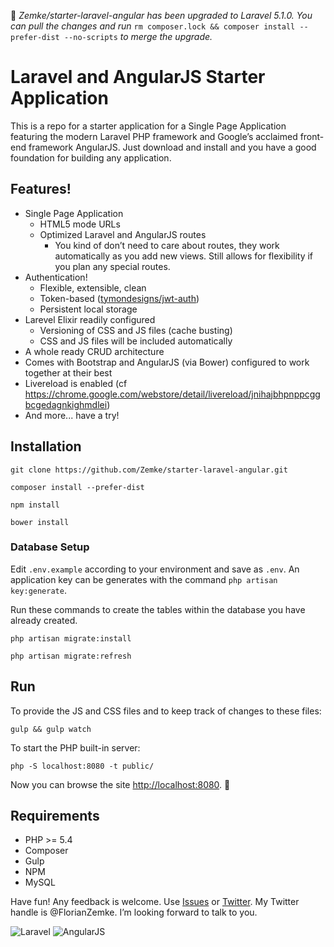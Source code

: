 💁 *Zemke/starter-laravel-angular has been upgraded to Laravel 5.1.0. You can pull the changes and run* `rm composer.lock && composer install --prefer-dist --no-scripts` *to merge the upgrade.*

# Laravel and AngularJS Starter Application

This is a repo for a starter application for a Single Page Application featuring the modern Laravel PHP framework and Google’s acclaimed front-end framework AngularJS. Just download and install and you have a good foundation for building any application.

## Features!

- Single Page Application
  - HTML5 mode URLs
  - Optimized Laravel and AngularJS routes
    - You kind of don’t need to care about routes, they work automatically as you add new views. Still allows for flexibility if you plan any special routes.
- Authentication!
  - Flexible, extensible, clean
  - Token-based ([tymondesigns/jwt-auth](https://github.com/tymondesigns/jwt-auth))
  - Persistent local storage
- Larevel Elixir readily configured
  - Versioning of CSS and JS files (cache busting)
  - CSS and JS files will be included automatically
- A whole ready CRUD architecture
- Comes with Bootstrap and AngularJS (via Bower) configured to work together at their best
- Livereload is enabled (cf https://chrome.google.com/webstore/detail/livereload/jnihajbhpnppcggbcgedagnkighmdlei)
- And more... have a try!

## Installation
```
git clone https://github.com/Zemke/starter-laravel-angular.git
```
```
composer install --prefer-dist
```
```
npm install
```
```
bower install
```

### Database Setup

Edit `.env.example` according to your environment and save as `.env`.
An application key can be generates with the command `php artisan key:generate`.

Run these commands to create the tables within the database you have already created.

```
php artisan migrate:install
```
```
php artisan migrate:refresh
```

## Run

To provide the JS and CSS files and to keep track of changes to these files:
```
gulp && gulp watch
```

To start the PHP built-in server:
```
php -S localhost:8080 -t public/
```

Now you can browse the site  [http://localhost:8080](http://localhost:8080). 🙌

## Requirements

- PHP >= 5.4
- Composer
- Gulp
- NPM
- MySQL

Have fun! Any feedback is welcome. Use [Issues](https://github.com/Zemke/starter-laravel-angular/issues) or [Twitter](https://twitter.com/FlorianZemke). My Twitter handle is @FlorianZemke. I’m looking forward to talk to you.

![Laravel](https://cloud.githubusercontent.com/assets/3391981/6683259/2e914726-cc84-11e4-856c-bb26bda733a0.png)
![AngularJS](https://cloud.githubusercontent.com/assets/3391981/6683229/9e0ea694-cc83-11e4-9b2e-59524dafd069.jpg)
